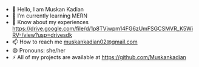 - 👋 Hello, I am Muskan Kadian
- 🌱 I’m currently learning MERN
- 📄 Know about my experiences https://drive.google.com/file/d/1p8TVjwpm14FG6zUmFSGCSMVR_K5WiRV-/view?usp=drivesdk
- 📫 How to reach me muskankadian02@gmail.com
- 😄 Pronouns: she/her
- ⚡ All of my projects are available at  https://github.com/Muskankadian

<!---
Muskankadian/Muskankadian is a ✨ special ✨ repository because its `README.md` (this file) appears on your GitHub profile.
You can click the Preview link to take a look at your changes.
--->

